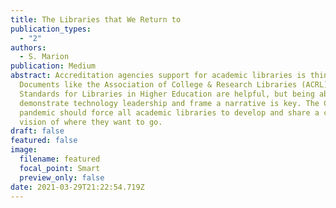 ```yaml
---
title: The Libraries that We Return to
publication_types:
  - "2"
authors:
  - S. Marion
publication: Medium
abstract: Accreditation agencies support for academic libraries is thin at best.
  Documents like the Association of College & Research Libraries (ACRL)
  Standards for Libraries in Higher Education are helpful, but being able to
  demonstrate technology leadership and frame a narrative is key. The COVID
  pandemic should force all academic libraries to develop and share a clear
  vision of where they want to go.
draft: false
featured: false
image:
  filename: featured
  focal_point: Smart
  preview_only: false
date: 2021-03-29T21:22:54.719Z
---
```

